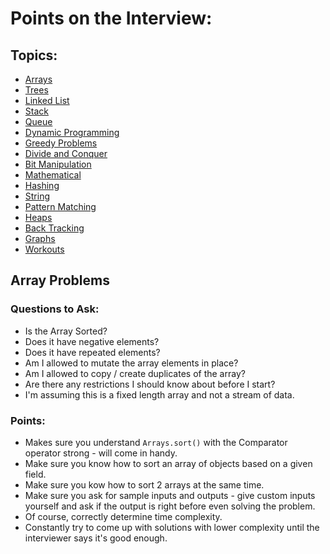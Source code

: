 # Points on the Interview:

## Topics:
- [Arrays](#Array-Problems)
- [Trees](#Tree-Problems)
- [Linked List](#Linked-List-Problems)
- [Stack](#Stack-Problems)
- [Queue](#Queue-Problems)
- [Dynamic Programming](#Dynamic-Programming)
- [Greedy Problems](#Greedy-Problems)
- [Divide and Conquer](#Divide-and-Conquer)
- [Bit Manipulation](#Bit-Manipulation)
- [Mathematical](#Mathematical)
- [Hashing](#Hashing)
- [String](#Strings)
- [Pattern Matching](#Pattern-Matching)
- [Heaps](#Heaps)
- [Back Tracking](#Back-Tracking)
- [Graphs](#Graph-Problems)
- [Workouts](#Workouts)

## Array Problems
### Questions to Ask:
- Is the Array Sorted?
- Does it have negative elements?
- Does it have repeated elements?
- Am I allowed to mutate the array elements in place?
- Am I allowed to copy / create duplicates of the array?
- Are there any restrictions I should know about before I start?
- I'm assuming this is a fixed length array and not a stream of data.

### Points:
- Makes sure you understand `Arrays.sort()` with the Comparator operator strong - will come in handy.
- Make sure you know how to sort an array of objects based on a given field.
- Make sure you kow how to sort 2 arrays at the same time.
- Make sure you ask for sample inputs and outputs - give custom inputs yourself and ask if the output is right before even solving the problem.
- Of course, correctly determine time complexity.
- Constantly try to come up with solutions with lower complexity until the interviewer says it's good enough.